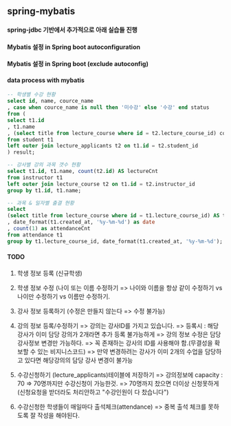 ## spring-mybatis

#### spring-jdbc 기반에서 추가적으로 아래 실습들 진행
#### Mybatis 설정 in Spring boot autoconfiguration
#### Mybatis 설정 in Spring boot (exclude autoconfig)
#### data process with mybatis
```sql
-- 학생별 수강 현황
select id, name, cource_name
, case when cource_name is null then '미수강' else '수강' end status
from (
select t1.id
, t1.name
, (select title from lecture_course where id = t2.lecture_course_id) cource_name
from student t1
left outer join lecture_applicants t2 on t1.id = t2.student_id
) result;

-- 강사별 강의 과목 갯수 현황
select t1.id, t1.name, count(t2.id) AS lectureCnt
from instructor t1
left outer join lecture_course t2 on t1.id = t2.instructor_id
group by t1.id, t1.name;

-- 과목 & 일자별 출결 현황
select
(select title from lecture_course where id = t1.lecture_course_id) AS title
, date_format(t1.created_at, '%y-%m-%d') as date
, count(1) as attendanceCnt
from attendance t1
group by t1.lecture_course_id, date_format(t1.created_at, '%y-%m-%d');
```


#### TODO
1. 학생 정보 등록 (신규학생)
2. 학생 정보 수정 (나이 또는 이름 수정하기
    => 나이와 이름을 항상 같이 수정하기 vs 나이만 수정하기 vs 이름만 수정하기.
3. 강사 정보 등록하기 (수정은 만들지 않는다 => 수정 불가능)
4. 강의 정보 등록/수정하기 
   => 강의는 강사ID를 가지고 있습니다.
   => 등록시 : 해당 강사가 이미 담당 강의가 2개라면 추가 등록 불가능하게
   => 강의 정보 수정은 담당강사정보 변경만 가능하다.
       => 꼭 존재하는 강사의 ID를 사용해야 함.(무결성을 확보할 수 있는 비지니스코드)
       => 만약 변경하려는 강사가 이미 2개의 수업을 담당하고 있다면 해당강의의 담당 강사 변경이 불가능

5. 수강신청하기 (lecture_applicants)테이블에 저장하기
    => 강의정보에 capacity : 70 => 70명까지만 수강신청이 가능한것.
    => 70명까지 찼으면 더이상 신청못하게(신청요청을 받더라도 처리안하고 "수강인원이 다 찼습니다")
6. 수강신청한 학생들이 매일마다 출석체크(attendance)
    => 중복 출석 체크를 못하도록 잘 작성을 해야된다.




